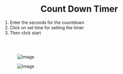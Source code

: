 <h1 align="center">Count Down Timer</h1>

<ol>
<li>Enter the seconds for the countdown</li>
<li>Click on set time for setting the timer</li>
<li>Then click start</li>
<ol>
  <br><br>
  
![image](https://user-images.githubusercontent.com/70272542/143604324-b1a3d224-db09-498f-aa50-1154c05d849e.png)
  
  
![image](https://user-images.githubusercontent.com/70272542/143605022-c3468f86-9548-4780-bff0-18478817ddc9.png)

